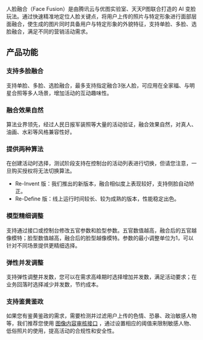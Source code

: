 
人脸融合（Face Fusion）是由腾讯云与优图实验室、天天P图联合打造的 AI 变脸玩法。通过快速精准地定位人脸关键点，将用户上传的照片与特定形象进行面部层面融合，使生成的图片同时具备用户与特定形象的外貌特征，支持单脸、多脸、选脸融合，满足不同的营销活动需求。

## 产品功能

### 支持多脸融合
支持单脸、多脸、选脸融合，最多支持指定融合3张人脸，可应用在全家福、与明星合照等多人场景，增加活动的互动趣味性。

### 融合效果自然 
算法业界领先，经过人民日报军装照等大量的活动验证，融合效果自然，对真人、油画、水彩等风格兼容性好。

### 提供两种算法 
在创建活动时选择，测试阶段支持在控制台的活动列表进行切换，但请您注意，一旦购买授权将无法切换算法。
- Re-Invent 版：我们推出的新版本，融合相似度上表现较好，支持侧脸自动矫正。
- Re-Define 版：线上运行时间较长、较为成熟的版本，性能稳定出色。

### 模型精细调整
支持通过接口或控制台修改五官参数和脸型参数。五官数值越高，融合后的五官越像模特；脸型数值越高，融合后的脸型越像模特。参数的最小调整单位为1，可以针对不同场景提供更精细选择。

### 弹性并发调整
支持弹性调整并发数，您可以在需求高峰期时选择增加并发数，满足活动要求；在业务回落时选择减少并发数，节约成本。

### 支持鉴黄鉴政
如果您有鉴黄鉴政的需求，需要检测并过滤用户上传的色情、恐暴、政治敏感人物等，我们推荐您使用 [图像内容审核接口](https://cloud.tencent.com/document/api/865/35473) ，通过设置相应的阈值来限制敏感人物、低俗照片的使用，提高活动的合规性和安全性。

